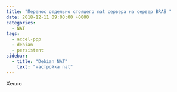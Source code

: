 ```yaml
---
title: "Перенос отдельно стоящего nat сервера на сервер BRAS "
date: 2018-12-11 09:00:00 +0000
categories:
  - NAT
tags:
  - accel-ppp
  - debian
  - persistent
sidebar:
  - title: "Debian NAT"
    text: "настройка nat"
---
```



Хелло
